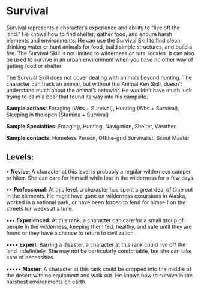 # Survival

Survival represents a character’s experience and ability
to “live off the land.” He knows how to find shelter, gather
food, and endure harsh elements and environments. He can
use the Survival Skill to find clean drinking water or hunt
animals for food, build simple structures, and build a fire.
The Survival Skill is not limited to wilderness or rural locales.
It can also be used to survive in an urban environment when
you have no other way of getting food or shelter.

The Survival Skill does not cover dealing with animals
beyond hunting. The character can track an animal, but
without the Animal Ken Skill, doesn’t understand much
about the animal’s behavior. He wouldn’t have much luck
trying to calm a bear that found its way into his campsite.

**Sample actions**: Foraging (Wits + Survival), Hunting
(Wits + Survival), Sleeping in the open (Stamina +
Survival)

**Sample Specialties**: Foraging, Hunting,
Navigation, Shelter, Weather

**Sample contacts**: Homeless Person, Offthe-grid Survivalist, Scout Master

## Levels:
• **Novice**: A character at this level is
probably a regular wilderness camper
or hiker. She can care for himself while
lost in the wilderness for a few days.

•• **Professional**: At this level, a character
has spent a great deal of time out in the
elements. He might have gone on wilderness
excursions in Alaska, worked in a national park,
or have been forced to fend for himself on the
streets for weeks at a time.

••• **Experienced**: At this rank, a character can care
for a small group of people in the wilderness,
keeping them fed, healthy, and safe until they
are found or they have a chance to return to
civilization.

•••• **Expert**: Barring a disaster, a character at this
rank could live off the land indefinitely. She
may not be particularly comfortable, but she
can take care of necessities.

••••• **Master**: A character
at this rank could be
dropped into the
middle of the desert with no equipment and walk out. He
knows how to survive in the
harshest environments on earth.
